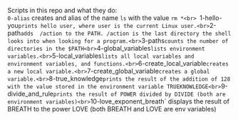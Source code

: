 Scripts in this repo and what they do: <br>
`0-alias` creates and alias of the name `ls` with the value `rm *<br>
`1-hello-you` prints hello user, where user is the current Linux user.<br>
`2-path` adds  /action to the PATH. /action is the last directory the shell looks into when looking for a program.<br>
`3-paths` counts the number of directories in the $PATH<br>
`4-global_variables` lists environment variables.<br>
`5-local_variables` lists all local variables and environment variables, and functions.<br>
`6-create_local_variable` creates a new local variable.<br>
`7-create_global_variable` creates a global variable.<br>
`8-true_knowledge` prints the result of the addition of 128 with the value stored in the environment variable TRUEKNOWLEDGE<br>
`9-divide_and_rule` prints the result of POWER divided by DIVIDE (both are environment variables)<br>
`10-love_exponent_breath` displays the result of BREATH to the power LOVE (both BREATH and LOVE are env variables) <br> 
